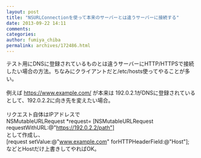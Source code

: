 ```yaml
---
layout: post
title: "NSURLConnectionを使って本来のサーバーとは違うサーバーに接続する"
date: 2013-09-22 14:11
comments: 
categories: 
author: fumiya_chiba
permalink: archives/172486.html
---
```


テスト用にDNSに登録されているものとは違うサーバーにHTTP/HTTPSで接続したい場合の方法。ちなみにクライアントだと/etc/hosts使ってやることが多い。<br>
<br>
例えば https://www.example.com/ が本来は 192.0.2.1がDNSに登録されているとして、192.0.2.2に向き先を変えたい場合。<br>
<br>
リクエスト自体はIPアドレスで<br>
NSMutableURLRequest *request= [NSMutableURLRequest requestWithURL:@"https://192.0.2.2/path"]<br>
として作成し、<br>
[request setValue:@"www.example.com" forHTTPHeaderField:@"Host"];<br>
などとHostだけ上書きしてやればOK。<br>


